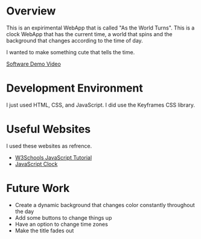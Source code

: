 # Overview

This is an expirimental WebApp that is called "As the World Turns". This is a clock WebApp that has the current time, a world that spins and the background that changes according to the time of day.

I wanted to make something cute that tells the time.

[Software Demo Video](http://youtube.link.goes.here)

# Development Environment

I just used HTML, CSS, and JavaScript. I did use the Keyframes CSS library.

# Useful Websites

I used these websites as refrence.

- [W3Schools JavaScript Tutorial](https://www.w3schools.com/js/default.asp)
- [JavaScript Clock](https://flexiple.com/javascript/javascript-clock)

# Future Work

- Create a dynamic background that changes color constantly throughout the day
- Add some buttons to change things up
- Have an option to change time zones
- Make the title fades out